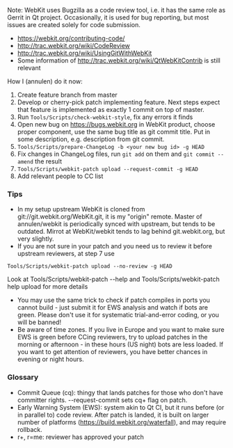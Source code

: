 Note: WebKit uses Bugzilla as a code review tool, i.e. it has the same role as Gerrit in Qt project. Occasionally, it is used for bug reporting, but most issues are created solely for code submission.

* https://webkit.org/contributing-code/
* http://trac.webkit.org/wiki/CodeReview
* http://trac.webkit.org/wiki/UsingGitWithWebKit
* Some information of http://trac.webkit.org/wiki/QtWebKitContrib is still relevant

How I (annulen) do it now:

1. Create feature branch from master
2. Develop or cherry-pick patch implementing feature. Next steps expect that feature is implemented as exactly 1 commit on top of master.
3. Run `Tools/Scripts/check-webkit-style`, fix any errors it finds
4. Open new bug on https://bugs.webkit.org in WebKit product, choose proper component, use the same bug title as git commit title. Put in some description, e.g. description from git commit.
5. `Tools/Scripts/prepare-ChangeLog -b <your new bug id> -g HEAD`
6. Fix changes in ChangeLog files, run `git add` on them and `git commit --amend` the result
7. `Tools/Scripts/webkit-patch upload --request-commit -g HEAD`
8. Add relevant people to CC list

### Tips
* In my setup upstream WebKit is cloned from git://git.webkit.org/WebKit.git, it is my "origin" remote. Master of annulen/webkit is periodically synced with upstream, but tends to be outdated. Mirrot at WebKit/webkit tends to lag behind git.webkit.org, but very slightly.
* If you are not sure in your patch and you need us to review it before upstream reviewers, at step 7 use

```
Tools/Scripts/webkit-patch upload --no-review -g HEAD
```

Look at Tools/Scripts/webkit-patch --help and Tools/Scripts/webkit-patch help upload for more details
* You may use the same trick to check if patch compiles in ports you cannot build - just submit it for EWS analysis and watch if bots are green. Please don't use it for systematic trial-and-error coding, or you will be banned!
* Be aware of time zones. If you live in Europe and you want to make sure EWS is green before CCing reviewers, try to upload patches in the morning or afternoon - in these hours (US night) bots are less loaded. If you want to get attention of reviewers, you have better chances in evening or night hours.

### Glossary
* Commit Queue (cq): thingy that lands patches for those who don't have committer rights. --request-commit sets cq+ flag on patch.
* Early Warning System (EWS): system akin to Qt CI, but it runs before (or in parallel to) code review. After patch is landed, it is built on larger number of platforms (https://build.webkit.org/waterfall), and may require rollback.
* r+, r=me: reviewer has approved your patch
